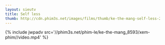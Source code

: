 ```yaml
---
layout: sieutv
title: Self less
thumb: http://cdn.phim3s.net/images/films/thumb/ke-the-mang-self-less-2015.jpg
---
```

{% include jwpadv src='//phim3s.net/phim-le/ke-the-mang_8593/xem-phim//video.mp4' %}
